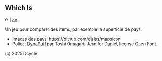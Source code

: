 Which Is
-----

fr | [en](https://github.com/dcycle/whichis/blob/master/README.md)

Un jeu pour comparer des items, par exemple la superficie de pays.

* Images des pays: <https://github.com/djaiss/mapsicon>
* Police: [DynaPuff](https://fonts.google.com/specimen/DynaPuff) par Toshi Omagari, Jennifer Daniel, license Open Font.

(c) 2025 Dcycle
